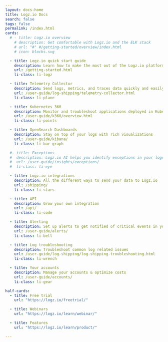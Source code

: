 ```yaml
---
layout: docs-home
title: Logz.io Docs
search: false
tags: false
permalink: /index.html
cards:
  # - title: Logz.io overview
    # description: Get comfortable with Logz.io and the ELK stack
    # url: "#" #/getting-started/overview/index.html
    # icon: blocks.svg

  - title: Logz.io quick start guide
    description: Learn how to make the most out of the Logz.io platform
    url: /getting-started.html
    li-class: li-logz

  - title: Telemetry Collector
    description: Send logs, metrics, and traces data quickly and easily 
    url: /user-guide/log-shipping/telemetry-collector.html
    li-class: li-plane

  - title: Kubernetes 360
    description: Monitor and troubleshoot applications deployed in Kubernetes environments
    url: /user-guide/k360/overview.html
    li-class: li-points

  - title: OpenSearch Dashboards
    description: Stay on top of your logs with rich visualizations
    url: /user-guide/kibana/
    li-class: li-bar-graph

  #- title: Exceptions
  #  description: Logz.io AI helps you identify exceptions in your logs
  #  url: /user-guide/insights/exceptions/
  #  li-class: li-eye

  - title: Logz.io integrations
    description: All the different ways to send your data to Logz.io
    url: /shipping/
    li-class: li-stars

  - title: API
    description: Grow your own integration
    url: /api/
    li-class: li-code

  - title: Alerting
    description: Set up alerts to get notified of critical events in your logs
    url: /user-guide/alerts/
    li-class: li-bell

  - title: Log troubleshooting
    description: Troubleshoot common log related issues
    url: /user-guide/log-shipping/log-shipping-troubleshooting.html
    li-class: li-wrench

  - title: Your accounts
    description: Manage your accounts & optimize costs
    url: /user-guide/accounts/
    li-class: li-gear

half-cards:
  - title: Free trial
    url: "https://logz.io/freetrial/"

  - title: Webinars
    url: "https://logz.io/learn/webinar/"

  - title: Features
    url: "https://logz.io/learn/product/"

---
```


<!-- No content here.
This page template only formats front matter. It doesn't accommodate any other content. -->
